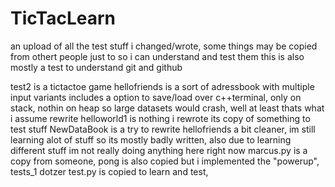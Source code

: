 # TicTacLearn
an upload of all the test stuff i changed/wrote, some things may be copied from othert people just to so i can understand and test them
this is also mostly a test to understand git and github

test2 is a tictactoe game
hellofriends is a sort of adressbook with multiple input variants includes a option to save/load over c++terminal, only on stack, nothin on heap so large datasets would crash, well at least thats what i assume
rewrite helloworld1 is nothing i rewrote its copy of something to test stuff
NewDataBook is a try to rewrite hellofriends a bit cleaner, im still learning alot of stuff so its mostly badly written, also due to learning different stuff im not really doing anything here right now
marcus.py is a copy from someone, pong is also copied but i implemented the "powerup", tests_1 dotzer test.py is copied to learn and test,
